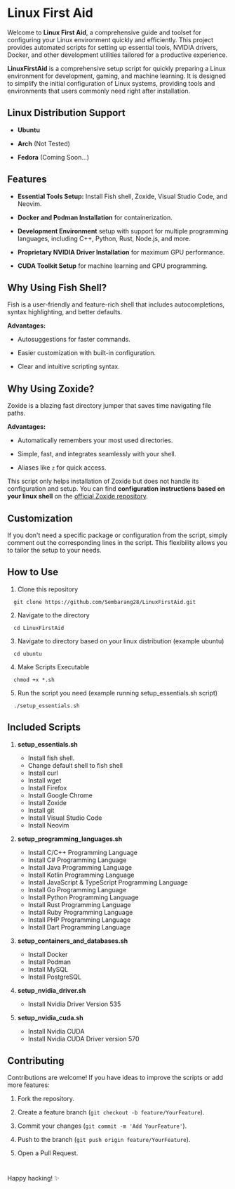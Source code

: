 # Linux First Aid

Welcome to **Linux First Aid**, a comprehensive guide and toolset for configuring your Linux environment quickly and efficiently. This project provides automated scripts for setting up essential tools, NVIDIA drivers, Docker, and other development utilities tailored for a productive experience.

**LinuxFirstAid** is a comprehensive setup script for quickly preparing a Linux environment for development, gaming, and machine learning. It is designed to simplify the initial configuration of Linux systems, providing tools and environments that users commonly need right after installation.	

## Linux Distribution Support

- **Ubuntu**

-   **Arch** (Not Tested)
  
-   **Fedora** (Coming Soon...)

## Features

- **Essential Tools Setup:** Install Fish shell, Zoxide, Visual Studio Code, and Neovim.

-   **Docker and Podman Installation** for containerization.
  
-   **Development Environment** setup with support for multiple programming languages, including C++, Python, Rust, Node.js, and more.

-    **Proprietary NVIDIA Driver Installation** for maximum GPU performance.

-   **CUDA Toolkit Setup** for machine learning and GPU programming.


## Why Using Fish Shell?
Fish is a user-friendly and feature-rich shell that includes autocompletions, syntax highlighting, and better defaults.

**Advantages:**

-   Autosuggestions for faster commands.
    
-   Easier customization with built-in configuration.
    
-   Clear and intuitive scripting syntax.

## Why Using Zoxide?
Zoxide is a blazing fast directory jumper that saves time navigating file paths.

**Advantages:**

-   Automatically remembers your most used directories.
    
-   Simple, fast, and integrates seamlessly with your shell.
    
-   Aliases like `z` for quick access.

This script only helps installation of Zoxide but does not handle its configuration and setup. You can find **configuration instructions based on your linux shell** on the [official Zoxide repository](https://github.com/ajeetdsouza/zoxide).

## Customization

If you don't need a specific package or configuration from the script, simply comment out the corresponding lines in the script. This flexibility allows you to tailor the setup to your needs.

## How to Use
1. Clone this repository
```
  git clone https://github.com/Sembarang28/LinuxFirstAid.git
```
2. Navigate to the directory
```
  cd LinuxFirstAid
```
3. Navigate to directory based on your linux distribution (example ubuntu)
```
  cd ubuntu
```
4. Make Scripts Executable
```
  chmod +x *.sh
```
5. Run the script you need (example running setup_essentials.sh script)
```
  ./setup_essentials.sh
```

## Included Scripts

1.  **setup_essentials.sh**
    
    - Install fish shell.
    - Change default shell to fish shell
    - Install curl
    - Install wget
    - Install Firefox
    - Install Google Chrome
    - Install Zoxide
    - Install git
    - Install Visual Studio Code
    - Install Neovim
        
2.  **setup_programming_languages.sh**
    
    - Install C/C++ Programming Language
    - Install C# Programming Language
    - Install Java Programming Language
    - Install Kotlin Programming Language
    - Install JavaScript & TypeScript Programming Language
    - Install Go Programming Language
    - Install Python Programming Language
    - Install Rust Programming Language
    - Install Ruby Programming Language
    - Install PHP Programming Language
    - Install Dart Programming Language
        
3.  **setup_containers_and_databases.sh**
    
    - Install Docker
    - Install Podman
    - Install MySQL
    - Install PostgreSQL

4. **setup_nvidia_driver.sh**
    - Install Nvidia Driver Version 535

5. **setup_nvidia_cuda.sh**
    - Install Nvidia CUDA
    - Install Nvidia CUDA Driver version 570


## Contributing

Contributions are welcome! If you have ideas to improve the scripts or add more features:

1.  Fork the repository.
    
2.  Create a feature branch (`git checkout -b feature/YourFeature`).
    
3.  Commit your changes (`git commit -m 'Add YourFeature'`).
    
4.  Push to the branch (`git push origin feature/YourFeature`).
    
5.  Open a Pull Request.

#

Happy hacking! ✨
